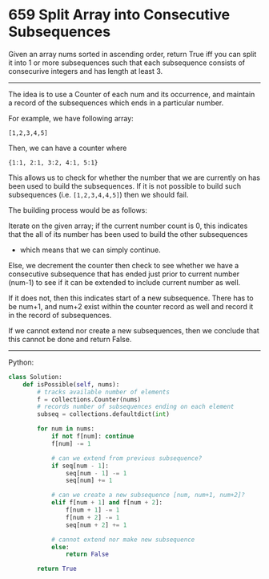659 Split Array into Consecutive Subsequences
=============================================

Given an array nums sorted in ascending order, return True iff you can split it
into 1 or more subsequences such that each subsequence consists of consecurive
integers and has length at least 3.

---

The idea is to use a Counter of each num and its occurrence, and maintain
a record of the subsequences which ends in a particular number.

For example, we have following array:

    [1,2,3,4,5]

Then, we can have a counter where

    {1:1, 2:1, 3:2, 4:1, 5:1}

This allows us to check for whether the number that we are currently on has
been used to build the subsequences. If it is not possible to build such
subsequences (i.e. `[1,2,3,4,4,5]`) then we should fail.

The building process would be as follows:

Iterate on the given array; if the current number count is 0, this indicates
that the all of its number has been used to build the other subsequences
- which means that we can simply continue.

Else, we decrement the counter then check to see whether we have a consecutive
subsequence that has ended just prior to current number (num-1) to see if it
can be extended to include current number as well.

If it does not, then this indicates start of a new subsequence. There has to be
num+1, and num+2 exist within the counter record as well and record it in the
record of subsequences.

If we cannot extend nor create a new subsequences, then we conclude that this
cannot be done and return False.

---

Python:

```python
class Solution:
    def isPossible(self, nums):
        # tracks available number of elements
        f = collections.Counter(nums)
        # records number of subsequences ending on each element
        subseq = collections.defaultdict(int)

        for num in nums:
            if not f[num]: continue
            f[num] -= 1

            # can we extend from previous subsequence?
            if seq[num - 1]:
                seq[num - 1] -= 1
                seq[num] += 1

            # can we create a new subsequence [num, num+1, num+2]?
            elif f[num + 1] and f[num + 2]:
                f[num + 1] -= 1
                f[num + 2] -= 1
                seq[num + 2] += 1

            # cannot extend nor make new subsequence
            else:
                return False

        return True
```



